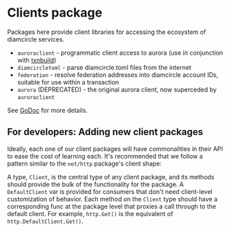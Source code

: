 # Clients package

Packages here provide client libraries for accessing the ecosystem of diamcircle services.

* `auroraclient` - programmatic client access to aurora (use in conjunction with [txnbuild](../txnbuild))
* `diamcircletoml` - parse diamcircle.toml files from the internet
* `federation` - resolve federation addresses into diamcircle account IDs, suitable for use within a transaction
* `aurora` (DEPRECATED) - the original aurora client, now superceded by `auroraclient`

See [GoDoc](https://godoc.org/go/clients) for more details.

## For developers: Adding new client packages

Ideally, each one of our client packages will have commonalities in their API to ease the cost of learning each.  It's recommended that we follow a pattern similar to the `net/http` package's client shape:

A type, `Client`, is the central type of any client package, and its methods should provide the bulk of the functionality for the package.  A `DefaultClient` var is provided for consumers that don't need client-level customization of behavior.  Each method on the `Client` type should have a corresponding func at the package level that proxies a call through to the default client.  For example, `http.Get()` is the equivalent of `http.DefaultClient.Get()`.
